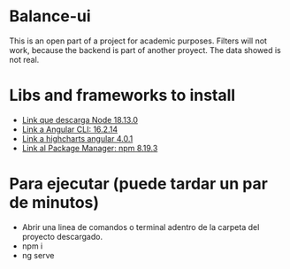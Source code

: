 # Balance-ui
This is an open part of a project for academic purposes. Filters will not work, because the backend is part of another proyect. 
The data showed is not real.  

# Libs and frameworks to install

- [Link que descarga Node 18.13.0](https://nodejs.org/dist/v18.13.0/node-v18.13.0-x64.msi)
- [Link a Angular CLI: 16.2.14](https://www.npmjs.com/package/@angular/cli/v/16.2.14)
- [Link a highcharts angular 4.0.1](https://www.npmjs.com/package/highcharts-angular/v/4.0.1)
- [Link al Package Manager: npm 8.19.3](https://www.npmjs.com/package/npm/v/8.19.3)

# Para ejecutar (puede tardar un par de minutos)
- Abrir una linea de comandos o terminal adentro de la carpeta del proyecto descargado. 
- npm i
- ng serve







